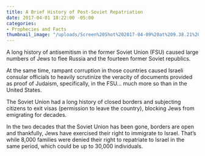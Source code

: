 ```yaml
---
title: A Brief History of Post-Soviet Repatriation
date: 2017-04-01 18:22:00 -05:00
categories:
- Prophecies and Facts
thumbnail_image: "/uploads/Screen%20Shot%202017-04-09%20at%209.38.21%20AM.png"
---
```


A long history of antisemitism in the former Soviet Union (FSU) caused large numbers of Jews to flee Russia and the fourteen former Soviet republics.

At the same time, rampant corruption in those countries caused Israeli consular officials to heavily scrutinize the veracity of documents provided as proof of Judaism, specifically, in the FSU... much more so than in the United States.

The Soviet Union had a long history of closed borders and subjecting citizens to exit visas (permission to leave the country), blocking Jews from emigrating for decades.

In the two decades that the Soviet Union has been gone, borders are open and thankfully, Jews have exercised their right to immigrate to Israel. That’s while 8,000 families were denied their right to repatriate to Israel in the same period, which could be up to 30,000 individuals. 